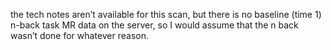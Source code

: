 the tech notes aren’t available for this scan, 
but there is no baseline (time 1) n-back task MR data on the server, 
so I would assume that the n back wasn’t done for whatever reason. 
